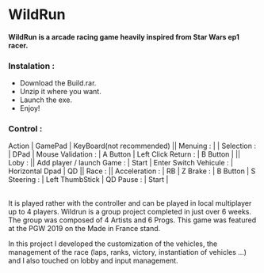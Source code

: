 # WildRun

#### WildRun is a arcade racing game heavily inspired from Star Wars ep1 racer. 

### Instalation :
* Download the Build.rar.
* Unzip it where you want.
* Launch the exe.
* Enjoy!

### Control :

Action | GamePad | KeyBoard(not recommended)
||
Menuing : | |
Selection : | DPad | Mouse
Validation : | A Button | Left Click
Return : | B Button |
||
Loby : ||
Add player / launch Game : | Start | Enter
Switch Vehicule : | Horizontal Dpad | QD
||
Race : ||
Acceleration : | RB | Z
Brake : | B Button | S
Steering : | Left ThumbStick | QD
Pause : | Start |

</br>
It is played rather with the controller and can be played in local multiplayer up to 4 players.
Wildrun is a group project completed in just over 6 weeks.
The group was composed of 4 Artists and 6 Progs.
This game was featured at the PGW 2019 on the Made in France stand.

In this project I developed the customization of the vehicles, the management of the race (laps, ranks, victory, 
instantiation of vehicles ...) and I also touched on lobby and input management.
